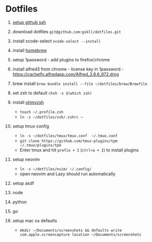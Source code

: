 # Dotfiles

1. [setup github ssh](https://docs.github.com/en/authentication/connecting-to-github-with-ssh)
1. download dotfiles `git@github.com:gskll/dotfiles.git`

1. install xcode-select `xcode-select --install`
1. install [homebrew](https://brew.sh/)
1. setup 1password - add plugins to firefox/chrome
1. install alfred3 from chrome - license key in 1password - https://cachefly.alfredapp.com/Alfred_3.8.6_972.dmg

1. brew install `brew bundle install --file ~/dotfiles/brew/Brewfile`

1. set zsh to default `chsh -s $(which zsh)`
1. install [ohmyzsh](https://ohmyz.sh/#install)

   - `touch ~/.profile.zsh`
   - `ln -s ~/dotfiles/zsh/.zshrc ~`

1. setup tmux config

   - `ln -s ~/dotfiles/tmux/tmux.conf  ~/.tmux.conf`
   - `git clone https://github.com/tmux-plugins/tpm ~/.tmux/plugins/tpm`
   - Enter tmux and hit `prefix + I` (`ctrl+a + I`) to install plugins

1. setup neovim

   - `ln -s ~/dotfiles/nvim/ ~/.config/`
   - open neovim and Lazy should run automatically

1. setup asdf
1. node
1. python
1. go

1. setup mac os defaults
   - `mkdir ~/Documents/screenshots && defaults write com.apple.screencapture location ~/Documents/screenshots`
